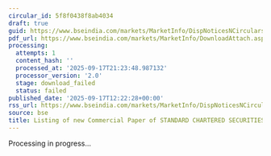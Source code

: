 ```yaml
---
circular_id: 5f8f0438f8ab4034
draft: true
guid: https://www.bseindia.com/markets/MarketInfo/DispNoticesNCirculars.aspx?Noticeid={E24C2FBD-ABAC-4E63-9F36-7E85CBA16D5C}&noticeno=20250917-36&dt=09/17/2025&icount=36&totcount=57&flag=0
pdf_url: https://www.bseindia.com/markets/MarketInfo/DownloadAttach.aspx?id=20250917-36&attachedId=
processing:
  attempts: 1
  content_hash: ''
  processed_at: '2025-09-17T21:23:48.987132'
  processor_version: '2.0'
  stage: download_failed
  status: failed
published_date: '2025-09-17T12:22:28+00:00'
rss_url: https://www.bseindia.com/markets/MarketInfo/DispNoticesNCirculars.aspx?Noticeid={E24C2FBD-ABAC-4E63-9F36-7E85CBA16D5C}&noticeno=20250917-36&dt=09/17/2025&icount=36&totcount=57&flag=0
source: bse
title: Listing of new Commercial Paper of STANDARD CHARTERED SECURITIES (INDIA) LIMITED
---
```


Processing in progress...
